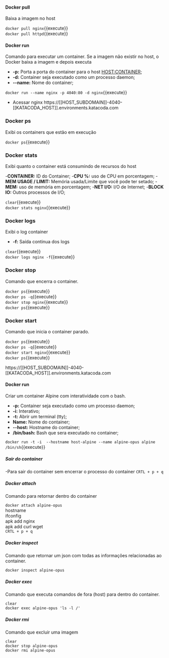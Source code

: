 #### Docker pull
Baixa a imagem no host

`docker pull nginx`{{execute}} <br>
`docker pull httpd`{{execute}}

#### Docker run
Comando para executar um container. Se a imagem não existir no host, o Docker baixa a imagem e depois executa

- **-p:** Porta a porta do container para o host <HOST:CONTAINER>;
- **-d:** Container seja executado como um processo daemon;
- **--name:** Nome do container;

`docker run --name nginx -p 4040:80 -d nginx`{{execute}}
- Acessar nginx
https://[[HOST_SUBDOMAIN]]-4040-[[KATACODA_HOST]].environments.katacoda.com

### Docker ps

Exibi os containers que estão em execução

`docker ps`{{execute}}


### Docker stats

Exibi quanto o container está consumindo de recursos do host

-**CONTAINER:** ID do Container;
-**CPU %:** uso de CPU em porcentagem;
-**MEM USAGE / LIMIT:** Memória usada/Limite que você pode ter setado;
-**MEM:** uso de memória em porcentagem;
-**NET I/O:** I/O de Internet;
-**BLOCK IO:** Outros processos de I/O;

`clear`{{execute}} <br>
`docker stats nginx`{{execute}}


### Docker logs

Exibi o log container

- **-f:** Saída continua dos logs

`clear`{{execute}} <br>
`docker logs nginx -f`{{execute}}

### Docker stop

Comando que encerra o container.

`docker ps`{{execute}} <br>
`docker ps -q`{{execute}} <br>
`docker stop nginx`{{execute}} <br>
`docker ps`{{execute}} <br>


### Docker start

Comando que inicia o container parado.

`docker ps`{{execute}} <br>
`docker ps -q`{{execute}} <br>
`docker start nginx`{{execute}} <br>
`docker ps`{{execute}} <br>

https://[[HOST_SUBDOMAIN]]-4040-[[KATACODA_HOST]].environments.katacoda.com

#### Docker run

Criar um container Alpine com interatividade com o bash. 

- **-p:** Container seja executado como um processo daemon;
- **-i:** Interativo;
- **-t:** Abrir um terminal (tty);
- **Name:** Nome do container;
- **--host:** Hostname do container;
- **/bin/bash:** Bash que sera executado no container;

`docker run -t -i  --hostname host-alpine --name alpine-opus alpine /bin/sh`{{execute}}

##### Sair do container
-Para sair do container sem encerrar o processo do container
`CRTL + p + q`

##### Docker attach
Comando para retornar dentro do container

`docker attach alpine-opus` <br>
hostname <br>
ifconfig <br>
apk add nginx <br>
apk add curl wget <br>
`CRTL + p + q`

##### Docker inspect
Comando que retornar um json com todas as informações relacionadas ao container.

`docker inspect alpine-opus` <br>

##### Docker exec
Comando que executa comandos de fora (host) para dentro do container.

`clear` <br>
`docker exec alpine-opus 'ls -l /'` <br>


##### Docker rmi
Comando que excluir uma imagem

`clear` <br>
`docker stop alpine-opus` <br>
`docker rmi alpine-opus` <br>